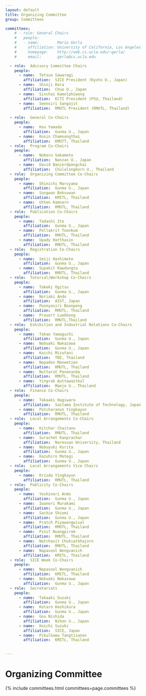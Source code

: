 ```yaml
---
layout: default
title: Organizing Committee
group: Committees

committees:
    # - role: General Chairs
    #   people:
    #   - name:        Mario Gerla
    #     affiliation: University of California, Los Angeles
    #     homepage:    http://web.cs.ucla.edu/~gerla/
    #     email:       gerla@cs.ucla.edu

  - role:  Advisory Committee Chairs
    people: 
      - name:  Tetsuo Sawaragi
        affiliation:  SICE President (Kyoto U., Japan)
      - name:  Shinji Hara
        affiliation:  Chuo U., Japan
      - name:  Sinchai Kamolphiwong
        affiliation:  ECTI President (PSU, Thailand) 
      - name:  Seensiri Sangajit 
        affiliation:  RMUTL President (RMUTL, Thailand)
      
  - role:  General Co-Chairs
    people: 
      - name:  Kou Yamada 
        affiliation:  Gunma U., Japan
      - name:  Kosin Chamnongthai 
        affiliation:  KMUTT, Thailand
  - role:  Program Co-Chairs
    people: 
      - name:  Noboru Sakamoto 
        affiliation:  Nanzan U., Japan
      - name:  David Banjerdpongchai 
        affiliation:  Chulalongkorn U., Thailand
  - role:  Organizing Committee Co-Chairs
    people: 
      - name:  Shinichi Maruyama 
        affiliation:  Gunma U., Japan
      - name:  Sungwan Boksuwan 
        affiliation:  KMITL, Thailand
      - name:  Uthen Kamnarn 
        affiliation:  RMUTL, Thailand
  - role:  Publication Co-Chairs
    people: 
      - name:  Tadashi Ito 
        affiliation:  Gunma U., Japan
      - name:  Pollakrit Toonkum 
        affiliation:  RMUTL, Thailand
      - name:  Upady Hatthasin 
        affiliation:  RMUTL, Thailand
  - role:  Registration Co-Chairs
    people: 
      - name:  Seiji Hashimoto 
        affiliation:  Gunma U., Japan
      - name:  Supakit Kawdungta 
        affiliation:  RMUTL, Thailand
  - role:  Tutorial/Workshop Co-Chairs
    people: 
      - name:  Takeki Ogitsu 
        affiliation:  Gunma U., Japan
      - name:  Noriaki Ando 
        affiliation:  AIST, Japan
      - name:  Poonyasiri Boonpeng 
        affiliation:  RMUTL, Thailand
      - name:  Prasert Luekhong 
        affiliation:  RMUTL,Thailand
  - role:  Exhibition and Industrial Relations Co-Chairs
    people: 
      - name:  Takao Yamaguchi 
        affiliation:  Gunma U., Japan
      - name:  Nobuaki Nakazawa 
        affiliation:  Gunma U., Japan
      - name:  Koichi Mizutani 
        affiliation:  TNI, Thailand
      - name:  Nopadon Maneetien 
        affiliation:  RMUTL, Thailand
      - name:  Nuttarut Panananda 
        affiliation:  RMUTL, Thailand
      - name:  Yingrak Auttawaitkul 
        affiliation:  Maejo U., Thailand
  - role:  Finance Co-Chairs
    people: 
      - name:  Takaaki Hagiwara 
        affiliation:  Saitama Institute of Technology, Japan
      - name:  Patcharanun Yingkayun 
        affiliation:  RMUTL, Thailand
  - role:  Local Arrangements Co-Chairs 
    people: 
      - name:  Kitchar Chaitanu 
        affiliation:  RMUTL, Thailand
      - name:  Surachet Kanprachar 
        affiliation:  Naresuan University, Thailand
      - name:  Nobuyuki Kurita 
        affiliation:  Gunma U., Japan
      - name:  Kazuhiro Motegi 
        affiliation:  Gunma U., Japan
  - role:  Local Arrangements Vice Chairs 
    people: 
      - name:  Krisda Yingkayun 
        affiliation:  RMUTL, Thailand
  - role:  Publicity Co-Chairs
    people: 
      - name:  Yoshinori Ando 
        affiliation:  Gunma U., Japan
      - name:  Iwanori Murakami 
        affiliation:  Gunma U., Japan
      - name:  Sachie Shiomi 
        affiliation:  Gunma U., Japan
      - name:  Pratch Piyawongwisal 
        affiliation:  RMUTL, Thailand
      - name:  Pinit Nuangpirom 
        affiliation:  RMUTL, Thailand
      - name:  Natchasit Chukiatkhajorn 
        affiliation:  RMUTL, Thailand
      - name:  Napasool Wongvanich 
        affiliation:  KMITL, Thailand
  - role:  SICE Week Co-Chairs 
    people: 
      - name:  Napasool Wongvanich 
        affiliation:  KMITL, Thailand
      - name:  Nobuaki Nakazawa 
        affiliation:  Gunma U., Japan
  - role:  Secretariats
    people: 
      - name:  Takaaki Suzuki 
        affiliation:  Gunma U., Japan
      - name:  Kotaro Hashikura 
        affiliation:  Gunma U., Japan
      - name:  Gou Nishida 
        affiliation:  Nihon U., Japan
      - name:  Koichi Suzuki 
        affiliation:  SICE, Japan
      - name:  Pikulkaew Tangtisanon 
        affiliation:  KMITL, Thailand
      

---
```


# Organizing Committee

{% include committees.html committees=page.committees %}

<br/>

<!--<div class="row">
  <div class="col-sm-6 col-sm-offset-3">
    <a href="mailto:gerla@cs.ucla.edu,suhas@ee.ucla.edu" class="btn btn-primary btn-block" role="button">Contact General Chairs</a>
  </div>
</div>-->
